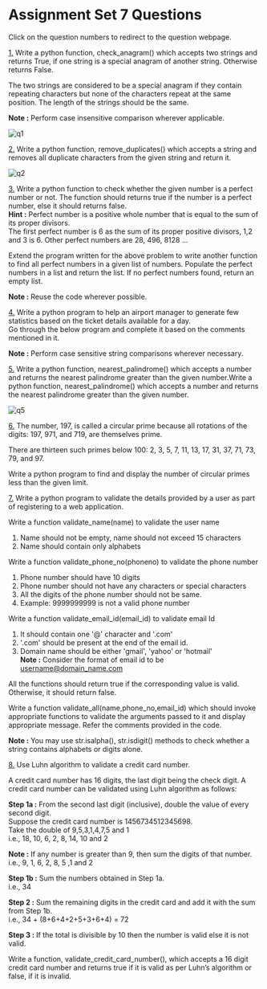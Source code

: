 # Assignment Set 7 Questions

Click on the question numbers to redirect to the question webpage.

[1.](https://infytq.onwingspan.com/en/viewer/hands-on/lex_auth_0127382206342184961397_shared?collectionId=lex_auth_012734003600908288382_shared&collectionType=Course) Write a python function, check_anagram() which accepts two strings and returns True, if one string is a special anagram of another string. Otherwise returns False. <br>

The two strings are considered to be a special anagram if they contain repeating characters but none of the characters repeat at the same position. The length of the strings should be the same.<br>

**Note :** Perform case insensitive comparison wherever applicable.<br>

![q1](https://user-images.githubusercontent.com/64722906/127647581-6b149d51-49dc-43cc-87eb-f3fc3c253cf3.png)

[2.](https://infytq.onwingspan.com/en/viewer/hands-on/lex_auth_01269446319507046499_shared?collectionId=lex_auth_012734003600908288382_shared&collectionType=Course) Write a python function, remove_duplicates() which accepts a string and removes all duplicate characters from the given string and return it.<br>

![q2](https://user-images.githubusercontent.com/64722906/127647733-2effa665-8761-484b-bc48-55cb5d6bbf0d.png)

[3.](https://infytq.onwingspan.com/en/viewer/hands-on/lex_auth_01269446533799116898_shared?collectionId=lex_auth_012734003600908288382_shared&collectionType=Course) Write a python function to check whether the given number is a perfect number or not. The function should returns true if the number is a perfect number, else it should returns false.<br>
**Hint :** Perfect number is a positive whole number that is equal to the sum of its proper divisors.<br>
The first perfect number is 6 as the sum of its proper positive divisors, 1,2 and 3 is 6. Other perfect numbers are 28, 496, 8128 ... <br>

Extend the program written for the above problem to write another function to find all perfect numbers in a given list of numbers. Populate the perfect numbers in a list and return the list. If no perfect numbers found, return an empty list.<br>

**Note :** Reuse the code wherever possible.<br>

[4.](https://infytq.onwingspan.com/en/viewer/hands-on/lex_auth_0127382193364008961449_shared?collectionId=lex_auth_012734003600908288382_shared&collectionType=Course) Write a python program to help an airport manager to generate few statistics based on the ticket details available for a day.<br>
Go through the below program and complete it based on the comments mentioned in it.<br>

**Note :** Perform case sensitive string comparisons wherever necessary.<br>

[5.](https://infytq.onwingspan.com/en/viewer/hands-on/lex_auth_01269443664174284882_shared?collectionId=lex_auth_012734003600908288382_shared&collectionType=Course) Write a python function, nearest_palindrome() which accepts a number and returns the nearest palindrome greater than the given number.Write a python function, nearest_palindrome() which accepts a number and returns the nearest palindrome greater than the given number.<br>

![q5](https://user-images.githubusercontent.com/64722906/127648264-2ed41eab-e544-4df4-9bfd-4a9d8c8d1765.png)

[6.](https://infytq.onwingspan.com/en/viewer/hands-on/lex_auth_01269446157664256093_shared?collectionId=lex_auth_012734003600908288382_shared&collectionType=Course) The number, 197, is called a circular prime because all rotations of the digits: 197, 971, and 719, are themselves prime.<br>

There are thirteen such primes below 100: 2, 3, 5, 7, 11, 13, 17, 31, 37, 71, 73, 79, and 97.<br>

Write a python program to find and display the number of circular primes less than the given limit. <br>

[7.](https://infytq.onwingspan.com/en/viewer/hands-on/lex_auth_012694465248329728100_shared?collectionId=lex_auth_012734003600908288382_shared&collectionType=Course) Write a python program to validate the details provided by a user as part of registering to a web application.<br>

Write a function validate_name(name) to validate the user name<br>
1. Name should not be empty, name should not exceed 15 characters<br>
2. Name should contain only alphabets<br>

Write a function validate_phone_no(phoneno) to validate the phone number<br>
1. Phone number should have 10 digits<br>
2. Phone number should not have any characters or special characters<br>
3. All the digits of the phone number should not be same.<br>
4. Example: 9999999999 is not a valid phone number<br>

Write a function validate_email_id(email_id) to validate email Id<br>
1. It should contain one '@' character and '.com'<br>
2. '.com' should be present at the end of the email id.<br>
3. Domain name should be either 'gmail', 'yahoo' or 'hotmail'<br>
**Note :** Consider the format of email id to be username@domain_name.com<br>

All the functions should return true if the corresponding value is valid. Otherwise, it should return false.<br>

Write a function validate_all(name,phone_no,email_id) which should invoke appropriate functions to validate the arguments passed to it and display appropriate message. Refer the comments provided in the code.<br>

**Note :** You may use str.isalpha(), str.isdigit() methods to check whether a string contains alphabets or digits alone.<br>

[8.](https://infytq.onwingspan.com/en/viewer/hands-on/lex_auth_01269445968039936095_shared?collectionId=lex_auth_012734003600908288382_shared&collectionType=Course) Use Luhn algorithm to validate a credit card number.<br>

A credit card number has 16 digits, the last digit being the check digit. A credit card number can be validated using Luhn algorithm as follows:<br>

**Step 1a :** From the second last digit (inclusive), double the value of every second digit.<br>
Suppose the credit card number is 1456734512345698.<br>
Take the double of 9,5,3,1,4,7,5 and 1<br>
i.e., 18, 10, 6, 2, 8, 14, 10 and 2<br>

**Note :** If any number is greater than 9, then sum the digits of that number.<br>
i.e., 9, 1, 6, 2, 8, 5 ,1 and 2<br>

**Step 1b :** Sum the numbers obtained in Step 1a.<br>
i.e., 34<br>

**Step 2 :** Sum the remaining digits in the credit card and add it with the sum from Step 1b.<br>
i.e., 34 + (8+6+4+2+5+3+6+4) = 72<br>

**Step 3 :** If the total is divisible by 10 then the number is valid else it is not valid.<br>

Write a function, validate_credit_card_number(), which accepts a 16 digit credit card number and returns true if it is valid as per Luhn’s algorithm or false, if it is invalid. <br>
